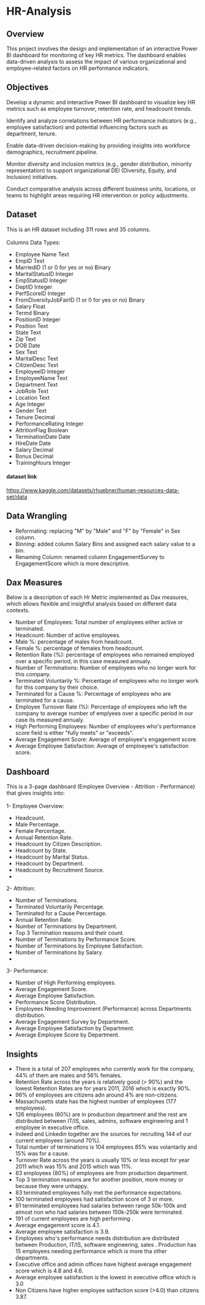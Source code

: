 # HR-Analysis

## Overview
This project involves the design and implementation of an interactive Power BI dashboard for monitoring of key HR metrics. The dashboard enables data-driven analysis to assess the impact of various organizational and employee-related factors on HR performance indicators.
## Objectives
Develop a dynamic and interactive Power BI dashboard to visualize key HR metrics such as employee turnover, retention rate, and headcount trends.

Identify and analyze correlations between HR performance indicators (e.g., employee satisfaction) and potential influencing factors such as department, tenure.

Enable data-driven decision-making by providing insights into workforce demographics, recruitment pipeline.

Monitor diversity and inclusion metrics (e.g., gender distribution, minority representation) to support organizational DEI (Diversity, Equity, and Inclusion) initiatives.

Conduct comparative analysis across different business units, locations, or teams to highlight areas requiring HR intervention or policy adjustments.

## Dataset
This is an HR dataset including 311 rows and 35 columns.</br>
</br>
Columns Data Types:
- Employee Name	Text
- EmpID	Text
- MarriedID (1 or 0 for yes or no)	Binary
- MaritalStatusID	Integer
- EmpStatusID	Integer
- DeptID Integer
- PerfScoreID Integer
- FromDiversityJobFairID (1 or 0 for yes or no)	Binary
- Salary	Float
- Termd	Binary
- PositionID Integer
- Position	Text
- State	Text
- Zip	Text
- DOB	Date
- Sex Text
- MaritalDesc	Text
- CitizenDesc	Text
- EmployeeID	Integer
- EmployeeName	Text
- Department	Text
- JobRole	Text
- Location	Text
- Age	Integer
- Gender	Text
- Tenure	Decimal
- PerformanceRating	Integer
- AttritionFlag	Boolean
- TerminationDate	Date
- HireDate	Date
- Salary	Decimal
- Bonus	Decimal
- TrainingHours	Integer

#### dataset link 
https://www.kaggle.com/datasets/rhuebner/human-resources-data-set/data
## Data Wrangling
- Reformating: replacing "M" by "Male" and "F" by "Female" in Sex column.
- Binning: added column Salary Bins and assigned each salary value to a bin.
- Renaming Column: renamed column EngagementSurvey to EngagementScore which is more descriptive.
## Dax Measures
Below is a description of each Hr Metric implemented as Dax measures, which allows flexible and insightful analysis based on different data contexts. 
- Number of Employees: Total number of employees either active or terminated.
- Headcount: Number of active employees.
- Male %: percentage of males from headcount.
- Female %: percentage of females from headcount.
- Retention Rate (%): percentage of employees who remained employed over a specific period, in this case measured annualy.
- Number of Terminations: Number of employees who no longer work for this company.
- Terminated Voluntarily %: Percentage of employees who no longer work for this company by their choice.
- Terminated for a Cause %: Percentage of employees who are terminated for a cause.
- Employee Turnover Rate (%): Percentage of employees who left the company to average number of emplyees over a specific period in our case its measured annualy.
- High Performing Employees: Number of employees who's performance score field is either "fully meets" or "exceeds".
- Average Engagement Score: Average of employee's engagement score.
- Average Employee Satisfaction: Average of emploeyee's satisfaction score.
## Dashboard
This is a 3-page dashboard (Employee Overview - Attrition - Performance) that gives insights into:</br>
</br>
1- Employee Overview:
- Headcount.
- Male Percentage.
- Female Percentage.
- Annual Retention Rate.
- Headcount by Citizen Description.
- Headcount by State.
- Headcount by Marital Status.
- Headcount by Department.
- Headcount by Recruitment Source.
- 
2- Attrition:
- Number of Terminations.
- Terminated Voluntarily Percentage.
- Terminated for a Cause Percentage.
- Annual Retention Rate.
- Number of Terminations by Department.
- Top 3 Termination reasons and their count.
- Number of Terminations by Performance Score.
- Number of Terminations by Employee Satisfaction.
- Number of Terminations by Salary.
-
3- Performance:
- Number of High Performing employees.
- Average Engagement Score.
- Average Employee Satisfaction.
- Performance Score Distribution.
- Employees Needing Improvement (Performance) across Departments distribution.
- Average Engagement Survey by Department.
- Average Employee Satisfaction by Department.
- Average Employee Score by Department.
## Insights
- There is a total of 207 employees who currently work for the company, 44% of them are males and 56% females.
- Retention Rate across the years is relatively good (> 90%) and the lowest Retention Rates are for years 2011, 2016 which is exactly 90%.
- 96% of employees are citizens adn around 4% are non-citizens.
- Massachusetts state has the highest number of employees (177 employees).
- 126 employees (60%) are in production department and the rest are distributed between IT/IS, sales, admins, software engineering and 1 employee in executive office.
- Indeed and Linkedin together are the sources for recruiting 144 of our current employees (around 70%).
- Total number of terminations is 104 employees 85% was volantarily and 15% was for a cause.
- Turnover Rate across the years is usually 10% or less except for year 2011 which was 15% and 2015 which was 11%.
- 83 employees (80%) of employees are from production department.
- Top 3 termination reasons are for another position, more money or because they were unhappy.
- 83 terminated employees fully met the performance expectations.
- 100 terminated employees had satisfaction score of 3 or more.
- 81 terminated employees had salaries between range 50k-100k and almost non who had salaries between 150k-250k were terminated.
- 191 of current employees are high performing .
- Average engagement score is 4.1.
- Average employee satisfaction is 3.9.
- Employees who's performance needs distribution are distributed between Production, IT/IS, software engineering, sales . Production has 15 employees needing performance which is more tha other departments.
- Executive office and admin offices have highest average engagement score which is 4.8 and 4.6.
- Average employee satisfaction is the lowest in executive office which is 3.0
- Non Citizens have higher employee satifaction score (>4.0) than citizens 3.87.
